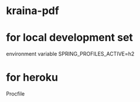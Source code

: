 # kraina-pdf

# for local development set
environment variable 
 SPRING_PROFILES_ACTIVE=h2

# for heroku 
 Procfile 